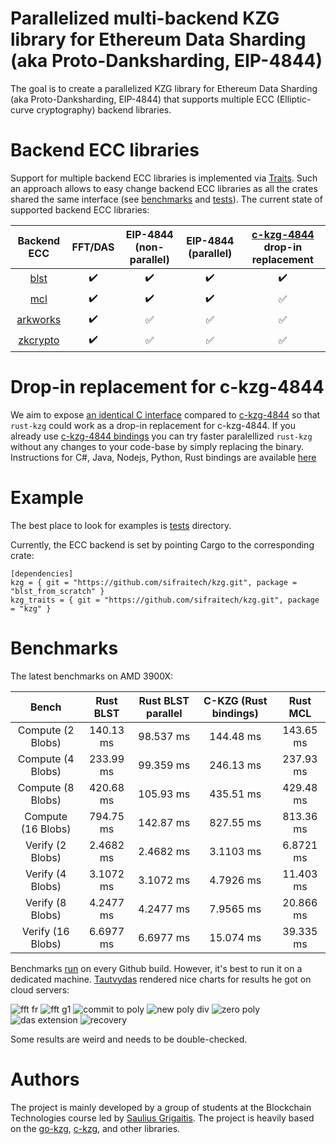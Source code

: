 # Parallelized multi-backend KZG library for Ethereum Data Sharding (aka Proto-Danksharding, EIP-4844)

The goal is to create a parallelized KZG library for Ethereum Data Sharding (aka Proto-Danksharding, EIP-4844) that supports multiple ECC (Elliptic-curve cryptography) backend libraries.

# Backend ECC libraries

Support for multiple backend ECC libraries is implemented via [Traits](https://github.com/sifraitech/kzg/blob/main/kzg/src/lib.rs). Such an approach allows to easy change backend ECC libraries as all the crates shared the same interface (see [benchmarks](https://github.com/sifraitech/kzg/tree/main/kzg-bench/src/benches) and [tests](https://github.com/sifraitech/kzg/tree/main/kzg-bench/src/tests)). The current state of supported backend ECC libraries:

| Backend ECC | FFT/DAS | EIP-4844 (non-parallel) | EIP-4844 (parallel) | [c-kzg-4844](https://github.com/ethereum/c-kzg-4844) drop-in replacement |
| :---: | :---: | :---: | :---: | :---: |
| [blst](https://github.com/supranational/blst) | :heavy_check_mark: | :heavy_check_mark: | :heavy_check_mark: | :heavy_check_mark: |
| [mcl](https://github.com/herumi/mcl) | :heavy_check_mark: | :heavy_check_mark: | :heavy_check_mark: | :white_check_mark: |
| [arkworks](https://github.com/arkworks-rs/algebra) | :heavy_check_mark: | :white_check_mark: | :white_check_mark: | :white_check_mark: |
| [zkcrypto](https://github.com/zkcrypto/bls12_381) | :heavy_check_mark: | :white_check_mark: | :white_check_mark: | :white_check_mark: |

# Drop-in replacement for c-kzg-4844

We aim to expose [an identical C interface](https://github.com/sifraitech/rust-kzg/blob/b4de1923a6218ea37021d0f9e3bd375dbf529d34/blst-from-scratch/src/eip_4844.rs#L604:L835) compared to [c-kzg-4844](https://github.com/ethereum/c-kzg-4844) so that `rust-kzg` could work as a drop-in replacement for c-kzg-4844. If you already use [c-kzg-4844 bindings](https://github.com/ethereum/c-kzg-4844/tree/main/bindings) you can try faster paralellized `rust-kzg` without any changes to your code-base by simply replacing the binary. Instructions for C#, Java, Nodejs, Python, Rust bindings are available [here](https://github.com/sifraitech/rust-kzg/blob/main/blst-from-scratch/run-c-kzg-4844-tests.sh)

# Example

The best place to look for examples is [tests](https://github.com/sifraitech/kzg/tree/main/kzg-bench/src/tests) directory.

Currently, the ECC backend is set by pointing Cargo to the corresponding crate:

```
[dependencies]
kzg = { git = "https://github.com/sifraitech/kzg.git", package = "blst_from_scratch" }
kzg_traits = { git = "https://github.com/sifraitech/kzg.git", package = "kzg" }
```

# Benchmarks

The latest benchmarks on AMD 3900X:

| Bench | Rust BLST  | Rust BLST parallel | C-KZG (Rust bindings) | Rust MCL   |
| :---: |             :---: |     :---:     |          :---:        | :---: |
| Compute (2 Blobs)  | 140.13 ms | 98.537 ms | 144.48 ms | 143.65 ms |
| Compute (4 Blobs)  | 233.99 ms | 99.359 ms | 246.13 ms | 237.93 ms |
| Compute (8 Blobs)  | 420.68 ms | 105.93 ms | 435.51 ms | 429.48 ms |
| Compute (16 Blobs) | 794.75 ms | 142.87 ms | 827.55 ms | 813.36 ms |
| Verify  (2 Blobs)  | 2.4682 ms | 2.4682 ms | 3.1103 ms | 6.8721 ms |
| Verify  (4 Blobs)  | 3.1072 ms | 3.1072 ms | 4.7926 ms | 11.403 ms |
| Verify  (8 Blobs)  | 4.2477 ms | 4.2477 ms | 7.9565 ms | 20.866 ms |
| Verify  (16 Blobs) | 6.6977 ms | 6.6977 ms | 15.074 ms | 39.335 ms |

Benchmarks [run](https://github.com/sifraitech/kzg/blob/main/.github/workflows/benchmarks.yml) on every Github build. However, it's best to run it on a dedicated machine. [Tautvydas](https://github.com/belijzajac) rendered nice charts for results he got on cloud servers:

![fft fr](images/fft_fr.png)
![fft g1](images/fft_g1.png)
![commit to poly](images/commit_to_poly.png)
![new poly div](images/new_poly_div.png)
![zero poly](images/zero_poly.png)
![das extension](images/das_extension.png)
![recovery](images/recovery.png)

Some results are weird and needs to be double-checked.

# Authors

The project is mainly developed by a group of students at the Blockchain Technologies course led by [Saulius Grigaitis](https://twitter.com/sauliuseth). The project is heavily based on the [go-kzg](https://github.com/protolambda/go-kzg), [c-kzg](https://github.com/benjaminion/c-kzg), and other libraries.
